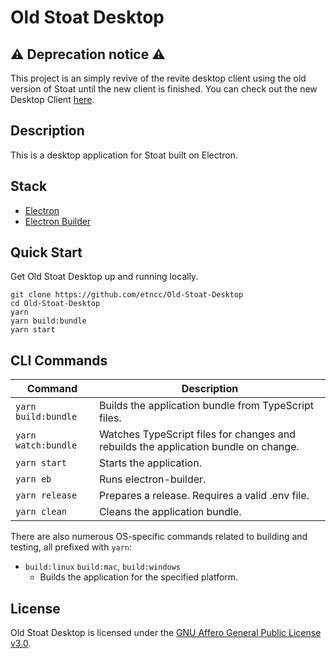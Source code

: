 # Old Stoat Desktop

## ⚠️ Deprecation notice ⚠️

This project is an simply revive of the revite desktop client using the old version of Stoat until the new client is finished.
You can check out the new Desktop Client [here](https://github.com/stoatchat/for-desktop).

## Description

This is a desktop application for Stoat built on Electron.

## Stack

-   [Electron](https://electronjs.org/)
-   [Electron Builder](https://www.electron.build/)

## Quick Start

Get Old Stoat Desktop up and running locally.

```
git clone https://github.com/etncc/Old-Stoat-Desktop
cd Old-Stoat-Desktop
yarn
yarn build:bundle
yarn start
```

## CLI Commands

| Command             | Description                                                                         |
| ------------------- | ----------------------------------------------------------------------------------- |
| `yarn build:bundle` | Builds the application bundle from TypeScript files.                                |
| `yarn watch:bundle` | Watches TypeScript files for changes and rebuilds the application bundle on change. |
| `yarn start`        | Starts the application.                                                             |
| `yarn eb`           | Runs electron-builder.                                                              |
| `yarn release`      | Prepares a release. Requires a valid .env file.                                     |
| `yarn clean`        | Cleans the application bundle.                                                      |

There are also numerous OS-specific commands related to building and testing, all prefixed with `yarn`:

-   `build:linux` `build:mac`, `build:windows`
    -   Builds the application for the specified platform.

## License

Old Stoat Desktop is licensed under the [GNU Affero General Public License v3.0](https://github.com/etncc/Old-Stoat-Desktop/blob/master/LICENSE).
